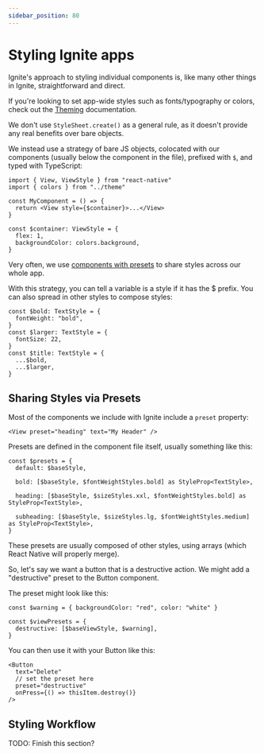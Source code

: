 ```yaml
---
sidebar_position: 80
---
```


# Styling Ignite apps

Ignite's approach to styling individual components is, like many other things in Ignite, straightforward and direct.

If you're looking to set app-wide styles such as fonts/typography or colors, check out the [Theming](../boilerplate/theming/Theming.md) documentation.

We don't use `StyleSheet.create()` as a general rule, as it doesn't provide any real benefits over bare objects.

We instead use a strategy of bare JS objects, colocated with our components (usually below the component in the file), prefixed with `$`, and typed with TypeScript:

```tsx
import { View, ViewStyle } from "react-native"
import { colors } from "../theme"

const MyComponent = () => {
  return <View style={$container}>...</View>
}

const $container: ViewStyle = {
  flex: 1,
  backgroundColor: colors.background,
}
```

Very often, we use [components with presets](../boilerplate/components/Components.md) to share styles across our whole app.

With this strategy, you can tell a variable is a style if it has the $ prefix. You can also spread in other styles to compose styles:

```tsx
const $bold: TextStyle = {
  fontWeight: "bold",
}
const $larger: TextStyle = {
  fontSize: 22,
}
const $title: TextStyle = {
  ...$bold,
  ...$larger,
}
```

## Sharing Styles via Presets

Most of the components we include with Ignite include a `preset` property:

```tsx
<View preset="heading" text="My Header" />
```

Presets are defined in the component file itself, usually something like this:

```tsx
const $presets = {
  default: $baseStyle,

  bold: [$baseStyle, $fontWeightStyles.bold] as StyleProp<TextStyle>,

  heading: [$baseStyle, $sizeStyles.xxl, $fontWeightStyles.bold] as StyleProp<TextStyle>,

  subheading: [$baseStyle, $sizeStyles.lg, $fontWeightStyles.medium] as StyleProp<TextStyle>,
}
```

These presets are usually composed of other styles, using arrays (which React Native will properly merge).

So, let's say we want a button that is a destructive action. We might add a "destructive" preset to the Button component.

The preset might look like this:

```tsx
const $warning = { backgroundColor: "red", color: "white" }

const $viewPresets = {
  destructive: [$baseViewStyle, $warning],
}
```

You can then use it with your Button like this:

```tsx
<Button
  text="Delete"
  // set the preset here
  preset="destructive"
  onPress={() => thisItem.destroy()}
/>
```

## Styling Workflow

TODO: Finish this section?
